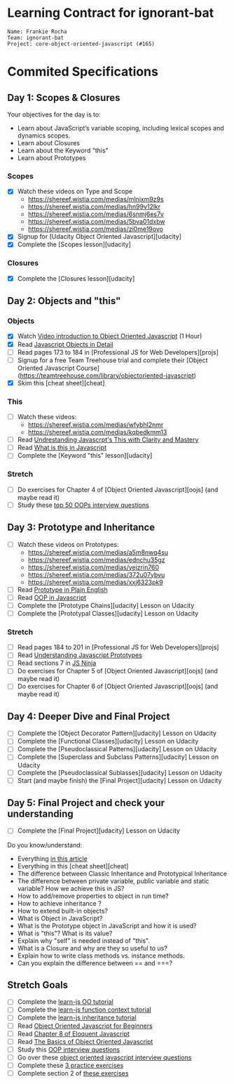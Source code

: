 # Learning Contract for ignorant-bat
```
Name: Frankie Rocha
Team: ignorant-bat
Project: core-object-oriented-javascript (#165)
```

# Commited Specifications  
## Day 1: Scopes & Closures

Your objectives for the day is to:

- Learn about JavaScript’s variable scoping, including lexical scopes and dynamics scopes.
- Learn about Closures
- Learn about the Keyword "this"
- Learn about Prototypes

### Scopes

- [x] Watch these videos on Type and Scope
  - https://shereef.wistia.com/medias/mlnjxm9z9s
  - https://shereef.wistia.com/medias/hn99v12lkr
  - https://shereef.wistia.com/medias/6snmj6es7v
  - https://shereef.wistia.com/medias/5bva01dxbw
  - https://shereef.wistia.com/medias/zi0me19ovo
- [x] Signup for [Udacity Object Oriented Javascript][udacity]
- [x] Complete the [Scopes lesson][udacity]

### Closures

- [x] Complete the [Closures lesson][udacity]

## Day 2: Objects and "this"

### Objects

- [x] Watch [Video introduction to Object Oriented Javascript](https://www.youtube.com/watch?v=O8wwnhdkPE4) (1 Hour)
- [x] Read [Javascript Objects in Detail](http://javascriptissexy.com/javascript-objects-in-detail/)
- [ ] Read pages 173 to 184 in [Professional JS for Web Developers][projs]
- [ ] Signup for a free Team Treehouse trial and complete their [Object Oriented Javascript Course] (https://teamtreehouse.com/library/objectoriented-javascript)
- [X] Skim this [cheat sheet][cheat]

### This

- [ ] Watch these videos:
  - https://shereef.wistia.com/medias/wfybhl2nmr
  - https://shereef.wistia.com/medias/kqbedkmm13
- [ ] Read [Undrestanding Javascrpt's This with Clarity and Mastery](http://javascriptissexy.com/understand-javascripts-this-with-clarity-and-master-it/)
- [ ] Read [What is this in Javascript](http://www.code-sample.com/2015/06/what-is-this-in-javascript.html)
- [ ] Complete the [Keyword "this" lesson][udacity]

### Stretch

- [ ] Do exercises for Chapter 4 of [Object Oriented Javascript][oojs] (and maybe read it)
- [ ] Study these [top 50 OOPs interview questions](http://career.guru99.com/top-50-oops-interview-questions/)

## Day 3: Prototype and Inheritance

- [ ] Watch these videos on Prototypes:
  - https://shereef.wistia.com/medias/a5m8nwq4su
  - https://shereef.wistia.com/medias/ednchu35gz
  - https://shereef.wistia.com/medias/yejzrin760
  - https://shereef.wistia.com/medias/372u07ybvu
  - https://shereef.wistia.com/medias/xxj6323pk9
- [ ] Read [Prototype in Plain English](http://javascriptissexy.com/javascript-prototype-in-plain-detailed-language/)
- [ ] Read [OOP in Javascript](http://javascriptissexy.com/oop-in-javascript-what-you-need-to-know/)
- [ ] Complete the [Prototype Chains][udacity] Lesson on Udacity
- [ ] Complete the [Prototypal Classes][udacity] Lesson on Udacity

### Stretch

- [ ] Read pages 184 to 201 in [Professional JS for Web Developers][projs]
- [ ] Read [Understanding Javascript Prototypes](https://javascriptweblog.wordpress.com/2010/06/07/understanding-javascript-prototypes/)
- [ ] Read sections 7 in [JS Ninja](ninja)
- [ ] Do exercises for Chapter 5 of [Object Oriented Javascript][oojs] (and maybe read it)
- [ ] Do exercises for Chapter 6 of [Object Oriented Javascript][oojs] (and maybe read it)

## Day 4: Deeper Dive and Final Project

- [ ] Complete the [Object Decorator Pattern][udacity] Lesson on Udacity
- [ ] Complete the [Functional Classes][udacity] Lesson on Udacity
- [ ] Complete the [Pseudoclassical Patterns][udacity] Lesson on Udacity
- [ ] Complete the [Superclass and Subclass Patterns][udacity] Lesson on Udacity
- [ ] Complete the [Pseudoclassical Sublasses][udacity] Lesson on Udacity
- [ ] Start (and maybe finish) the [Final Project][udacity] Lesson on Udacity

## Day 5: Final Project and check your understanding

- [ ] Complete the [Final Project][udacity] Lesson on Udacity

Do you know/understand:

- Everything [in this article](http://javascriptissexy.com/oop-in-javascript-what-you-need-to-know/)
- Everything in this [cheat sheet][cheat]
- The difference between Classic Inheritance and Prototypical Inheritance
- The difference between private variable, public variable and static variable? How we achieve this in JS?
- How to add/remove properties to object in run time?
- How to achieve inheritance ?
- How to extend built-in objects?
- What is Object in JavaScript?
- What is the Prototype object in JavaScript and how it is used?
- What is "this"? What is its value?
- Explain why "self" is needed instead of "this".
- What is a Closure and why are they so useful to us?
- Explain how to write class methods vs. instance methods.
- Can you explain the difference between == and ===?


## Stretch Goals

- [ ] Complete the [learn-js OO tutorial](https://www.learn-js.org/en/Object_Oriented_JavaScript)
- [ ] Complete the [learn-js function context tutorial](https://www.learn-js.org/en/Function_Context)
- [ ] Complete the [learn-js inheritance tutorial](https://www.learn-js.org/en/Inheritance)
- [ ] Read [Object Oriented Javascript for Beginners](https://developer.mozilla.org/en-US/docs/Learn/JavaScript/Objects/Object-oriented_JS)
- [ ] Read [Chapter 8 of Eloquent Javascript](http://eloquentjavascript.net/1st_edition/chapter8.html)
- [ ] Read [The Basics of Object Oriented Javascript](https://code.tutsplus.com/tutorials/the-basics-of-object-oriented-javascript--net-7670)
- [ ] Study this [OOP interview questions](http://www.code-sample.com/2015/04/javascript-interview-questions-answers.html)
- [ ] Go over these [object oriented javascript interview questions](https://blog.kevinchisholm.com/object-oriented-javascript/javascript-interview-questions-object-oriented-javascript/)
- [ ] Complete these [3 practice exercises](https://www.ibm.com/developerworks/library/wa-objects-pr/)
- [ ] Complete section 2 of [these exercises](http://ynonperek.com/javascript-exer.html)
